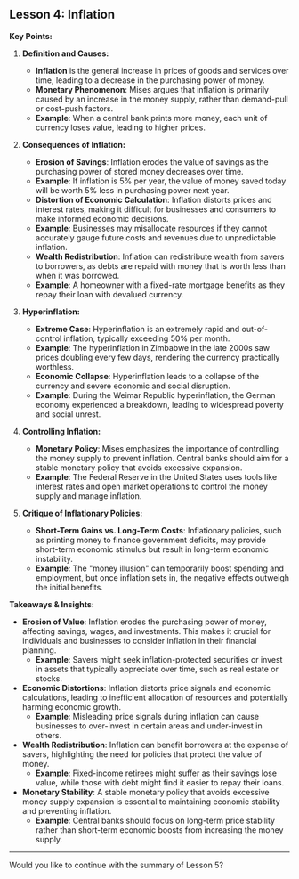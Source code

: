 ## Lesson 4: Inflation

**Key Points:**

1. **Definition and Causes:**

   - **Inflation** is the general increase in prices of goods and services over time, leading to a decrease in the purchasing power of money.
   - **Monetary Phenomenon**: Mises argues that inflation is primarily caused by an increase in the money supply, rather than demand-pull or cost-push factors.
   - **Example**: When a central bank prints more money, each unit of currency loses value, leading to higher prices.

2. **Consequences of Inflation:**

   - **Erosion of Savings**: Inflation erodes the value of savings as the purchasing power of stored money decreases over time.
   - **Example**: If inflation is 5% per year, the value of money saved today will be worth 5% less in purchasing power next year.
   - **Distortion of Economic Calculation**: Inflation distorts prices and interest rates, making it difficult for businesses and consumers to make informed economic decisions.
   - **Example**: Businesses may misallocate resources if they cannot accurately gauge future costs and revenues due to unpredictable inflation.
   - **Wealth Redistribution**: Inflation can redistribute wealth from savers to borrowers, as debts are repaid with money that is worth less than when it was borrowed.
   - **Example**: A homeowner with a fixed-rate mortgage benefits as they repay their loan with devalued currency.

3. **Hyperinflation:**

   - **Extreme Case**: Hyperinflation is an extremely rapid and out-of-control inflation, typically exceeding 50% per month.
   - **Example**: The hyperinflation in Zimbabwe in the late 2000s saw prices doubling every few days, rendering the currency practically worthless.
   - **Economic Collapse**: Hyperinflation leads to a collapse of the currency and severe economic and social disruption.
   - **Example**: During the Weimar Republic hyperinflation, the German economy experienced a breakdown, leading to widespread poverty and social unrest.

4. **Controlling Inflation:**

   - **Monetary Policy**: Mises emphasizes the importance of controlling the money supply to prevent inflation. Central banks should aim for a stable monetary policy that avoids excessive expansion.
   - **Example**: The Federal Reserve in the United States uses tools like interest rates and open market operations to control the money supply and manage inflation.

5. **Critique of Inflationary Policies:**
   - **Short-Term Gains vs. Long-Term Costs**: Inflationary policies, such as printing money to finance government deficits, may provide short-term economic stimulus but result in long-term economic instability.
   - **Example**: The "money illusion" can temporarily boost spending and employment, but once inflation sets in, the negative effects outweigh the initial benefits.

**Takeaways & Insights:**

- **Erosion of Value**: Inflation erodes the purchasing power of money, affecting savings, wages, and investments. This makes it crucial for individuals and businesses to consider inflation in their financial planning.
  - **Example**: Savers might seek inflation-protected securities or invest in assets that typically appreciate over time, such as real estate or stocks.
- **Economic Distortions**: Inflation distorts price signals and economic calculations, leading to inefficient allocation of resources and potentially harming economic growth.
  - **Example**: Misleading price signals during inflation can cause businesses to over-invest in certain areas and under-invest in others.
- **Wealth Redistribution**: Inflation can benefit borrowers at the expense of savers, highlighting the need for policies that protect the value of money.
  - **Example**: Fixed-income retirees might suffer as their savings lose value, while those with debt might find it easier to repay their loans.
- **Monetary Stability**: A stable monetary policy that avoids excessive money supply expansion is essential to maintaining economic stability and preventing inflation.
  - **Example**: Central banks should focus on long-term price stability rather than short-term economic boosts from increasing the money supply.

---

Would you like to continue with the summary of Lesson 5?

